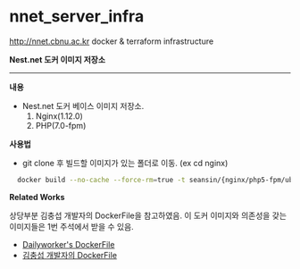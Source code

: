 # nnet_server_infra
http://nnet.cbnu.ac.kr docker &amp; terraform infrastructure


**Nest.net 도커 이미지 저장소**

----
 **내용**
  + Nest.net 도커 베이스 이미지 저장소. 
    1. Nginx(1.12.0)  
    2. PHP(7.0-fpm)
    
 **사용법**
  + git clone 후 빌드할 이미지가 있는 폴더로 이동. (ex cd nginx)
  ```bash
    docker build --no-cache --force-rm=true -t seansin/{nginx/php5-fpm/ubuntu}:latest .
  ```
 **Related Works**
 
 상당부분 김충섭 개발자의 DockerFile을 참고하였음.
 이 도커 이미지와 의존성을 갖는 이미지들은 1번 주석에서 받을 수 있음.
  + [Dailyworker's DockerFile](https://github.com/dailyworker/DockerFile) 
  + [김충섭 개발자의 DockerFile](https://github.com/subicura/Dockerfiles)
